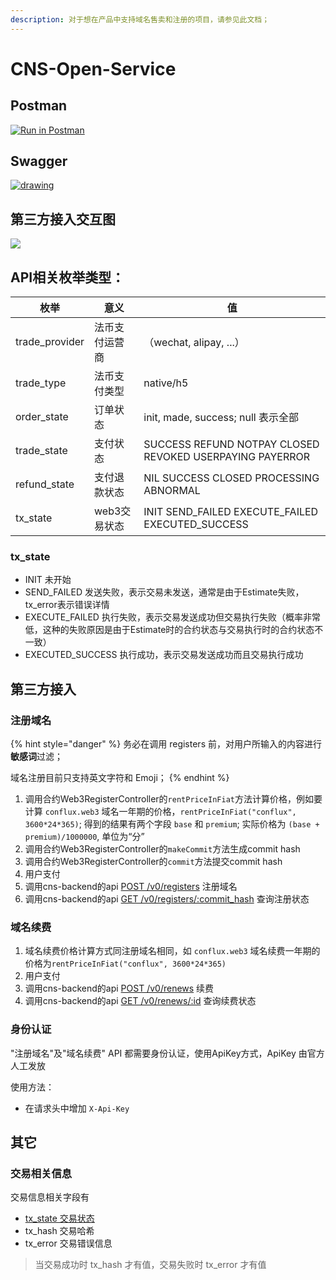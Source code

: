 ```yaml
---
description: 对于想在产品中支持域名售卖和注册的项目，请参见此文档；
---
```


# CNS-Open-Service

## Postman

[![Run in Postman](https://run.pstmn.io/button.svg)](https://app.getpostman.com/run-collection/22322698-cd32951a-a24f-4fd5-a9fb-2e26f057532c?action=collection%2Ffork\&collection-url=entityId%3D22322698-cd32951a-a24f-4fd5-a9fb-2e26f057532c%26entityType%3Dcollection%26workspaceId%3D0df0c5b3-6c0a-47ee-ab26-8ba0139261e4)

## Swagger

[![drawing](https://static1.smartbear.co/swagger/media/assets/images/swagger\_logo.svg)](http://101.42.88.184/swagger/cns-backend/)

## 第三方接入交互图

![](https://note.youdao.com/yws/api/personal/file/WEB3b48793e4e39f246359a449cbdecc7eb?method=download\&shareKey=7747d123352bb7fbd4f1273639661bac)

## API相关枚举类型：

| 枚举              | 意义       | 值                                                        |
| --------------- | -------- | -------------------------------------------------------- |
| trade\_provider | 法币支付运营商  | （wechat, alipay, ...）                                    |
| trade\_type     | 法币支付类型   | native/h5                                                |
| order\_state    | 订单状态     | init, made, success; null 表示全部                           |
| trade\_state    | 支付状态     | SUCCESS REFUND NOTPAY CLOSED REVOKED USERPAYING PAYERROR |
| refund\_state   | 支付退款状态   | NIL SUCCESS CLOSED PROCESSING ABNORMAL                   |
| tx\_state       | web3交易状态 | INIT SEND\_FAILED EXECUTE\_FAILED EXECUTED\_SUCCESS      |

### tx\_state

* INIT 未开始
* SEND\_FAILED 发送失败，表示交易未发送，通常是由于Estimate失败，tx\_error表示错误详情
* EXECUTE\_FAILED 执行失败，表示交易发送成功但交易执行失败（概率非常低，这种的失败原因是由于Estimate时的合约状态与交易执行时的合约状态不一致）
* EXECUTED\_SUCCESS 执行成功，表示交易发送成功而且交易执行成功

## 第三方接入

### 注册域名

{% hint style="danger" %}
务必在调用 registers 前，对用户所输入的内容进行**敏感词**过滤；

域名注册目前只支持英文字符和 Emoji；
{% endhint %}

1. 调用合约Web3RegisterController的`rentPriceInFiat`方法计算价格，例如要计算 `conflux.web3` 域名一年期的价格，`rentPriceInFiat("conflux", 3600*24*365)`; 得到的结果有两个字段 `base` 和 `premium`; 实际价格为 `(base + premium)/1000000`, 单位为“分”
2. 调用合约Web3RegisterController的`makeCommit`方法生成commit hash
3. 调用合约Web3RegisterController的`commit`方法提交commit hash
4. 用户支付
5. 调用cns-backend的api [POST /v0/registers](http://101.42.88.184:8090/swagger\_ui\_dist/#/Registers/MakeRegisterOrder) 注册域名
6. 调用cns-backend的api [GET /v0/registers/:commit\_hash](http://101.42.88.184:8090/swagger\_ui\_dist/#/Registers/Register) 查询注册状态

### 域名续费

1. 域名续费价格计算方式同注册域名相同，如 `conflux.web3` 域名续费一年期的价格为`rentPriceInFiat("conflux", 3600*24*365)`
2. 用户支付
3. 调用cns-backend的api [POST /v0/renews](http://101.42.88.184:8090/swagger\_ui\_dist/#/Renews/Renew) 续费
4. 调用cns-backend的api [GET /v0/renews/:id](http://101.42.88.184:8090/swagger\_ui\_dist/#/Renews/GetRenew) 查询续费状态

### 身份认证

"注册域名"及"域名续费" API 都需要身份认证，使用ApiKey方式，ApiKey 由官方人工发放

使用方法：

* 在请求头中增加 `X-Api-Key`

## 其它

### 交易相关信息

交易信息相关字段有

* [tx\_state 交易状态](cns-backend.md#tx\_state)
* tx\_hash 交易哈希
* tx\_error 交易错误信息

> 当交易成功时 tx\_hash 才有值，交易失败时 tx\_error 才有值
